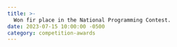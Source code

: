 ```yaml
---
title: >-
  Won fir place in the National Programming Contest.
date: 2023-07-15 10:00:00 -0500
category: competition-awards
---
```

